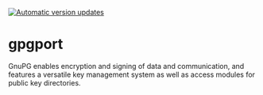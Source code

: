 [![Automatic version updates](https://github.com/ZOSOpenTools/gpgport/actions/workflows/bump.yml/badge.svg)](https://github.com/ZOSOpenTools/gpgport/actions/workflows/bump.yml)

# gpgport
GnuPG enables encryption   and signing of data and communication, and features a versatile key   management system as well as access modules for public key   directories.
